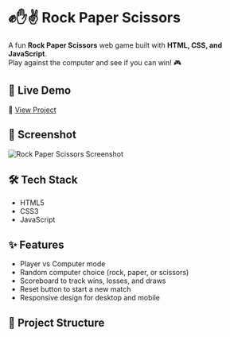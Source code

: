 # ✊✋✌️ Rock Paper Scissors

A fun **Rock Paper Scissors** web game built with **HTML, CSS, and JavaScript**.  
Play against the computer and see if you can win! 🎮  

## 🚀 Live Demo
🔗 [View Project](https://omkaranand.github.io/Rock-Paper-Scissors/)

## 📸 Screenshot
![Rock Paper Scissors Screenshot](Images/rps.jpg)

## 🛠️ Tech Stack
- HTML5  
- CSS3  
- JavaScript  

## ✨ Features
- Player vs Computer mode  
- Random computer choice (rock, paper, or scissors)  
- Scoreboard to track wins, losses, and draws  
- Reset button to start a new match  
- Responsive design for desktop and mobile  

## 📂 Project Structure
